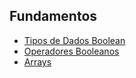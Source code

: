 ## <h2> Fundamentos

- [Tipos de Dados Boolean](https://javascript.info/types#boolean-logical-type)
- [Operadores Booleanos](https://javascript.info/logical-operators)
- [Arrays](https://javascript.info/array)